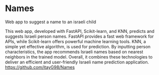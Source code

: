 # Names
Web app to suggest a name to an israeli child

This web app, developed with FastAPI, Scikit-learn, and KNN, predicts and suggests Israeli person names. FastAPI provides a fast web framework for APIs, while Scikit-learn offers powerful machine learning tools. KNN, a simple yet effective algorithm, is used for prediction. By inputting person characteristics, the app recommends Israeli names based on nearest neighbors in the trained model. Overall, it combines these technologies to deliver an efficient and user-friendly Israeli name prediction application. https://github.com/itayG98/Names
